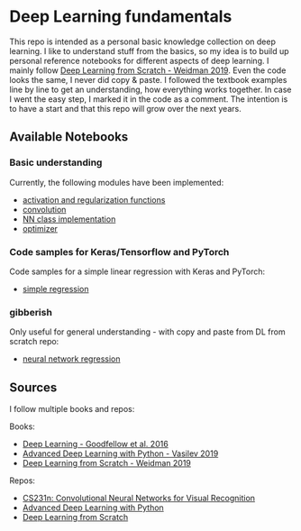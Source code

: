 # Deep Learning fundamentals

This repo is intended as a personal basic knowledge collection on deep learning.
I like to understand stuff from the basics, so my idea is to build up personal reference notebooks for different aspects of deep learning. I mainly follow [Deep Learning from Scratch - Weidman 2019](https://www.oreilly.com/library/view/deep-learning-from/9781492041405/). Even the code looks the same, I never did copy & paste. I followed the textbook examples line by line to get an understanding, how everything works together. In case I went the easy step, I marked it in the code as a comment.
The intention is to have a start and that this repo will grow over the next years.

## Available Notebooks


### Basic understanding

Currently, the following modules have been implemented:

- [activation and regularization functions](https://github.com/SteffenHaeussler/deep_learning_fundamentals/blob/master/activation_functions_and_regularization.ipynb)
- [convolution](https://github.com/SteffenHaeussler/deep_learning_fundamentals/blob/master/cnn.ipynb)
- [NN class implementation](https://github.com/SteffenHaeussler/deep_learning_fundamentals/blob/master/building_classes_for_nn.ipynb)
- [optimizer](https://github.com/SteffenHaeussler/deep_learning_fundamentals/blob/master/optimizers.ipynb)

### Code samples for Keras/Tensorflow and PyTorch

Code samples for a simple linear regression with Keras and PyTorch:

- [simple regression](https://github.com/SteffenHaeussler/deep_learning_fundamentals/blob/master/simple_regression.ipynb)


### gibberish

Only useful for general understanding - with copy and paste from DL from scratch repo:
- [neural network regression](https://github.com/SteffenHaeussler/deep_learning_fundamentals/blob/master/neural_network_regression.ipynb)



## Sources

I follow multiple books and repos:

Books:
- [Deep Learning - Goodfellow et al. 2016](https://www.deeplearningbook.org/)
- [Advanced Deep Learning with Python - Vasilev 2019](https://www.packtpub.com/eu/data/advanced-deep-learning-with-python)
- [Deep Learning from Scratch - Weidman 2019](https://www.oreilly.com/library/view/deep-learning-from/9781492041405/)

Repos:
- [CS231n: Convolutional Neural Networks for Visual Recognition](https://cs231n.github.io/)
- [Advanced Deep Learning with Python](https://github.com/ivan-vasilev/advanced-deep-learning-with-python)
- [Deep Learning from Scratch](https://github.com/SethHWeidman/DLFS_code)
